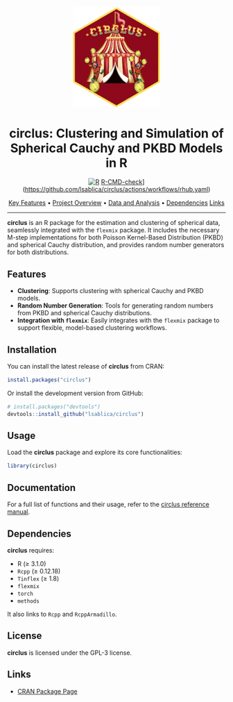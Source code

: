 <div align="center">
  <img src="logo.png" alt="Circlus Logo" width="200"/>

  # circlus: Clustering and Simulation of Spherical Cauchy and PKBD Models in R

  [![R](https://img.shields.io/badge/R-%23E67E22.svg?&logo=R&logoColor=white)](https://www.r-project.org/)
  [R-CMD-check](https://github.com/lsablica/circlus/actions/workflows/rhub.yaml/badge.svg)](https://github.com/lsablica/circlus/actions/workflows/rhub.yaml)


  [Key Features](#features) •
  [Project Overview](#installation) •
  [Data and Analysis](#usage) •
  [Dependencies](#dependencies)
  [Links](#links)
</div>

---


**circlus** is an R package for the estimation and clustering of spherical data, seamlessly integrated with the `flexmix` package. It includes the necessary M-step implementations for both Poisson Kernel-Based Distribution (PKBD) and spherical Cauchy distribution, and provides random number generators for both distributions.

## Features
- **Clustering**: Supports clustering with spherical Cauchy and PKBD models.
- **Random Number Generation**: Tools for generating random numbers from PKBD and spherical Cauchy distributions.
- **Integration with `flexmix`**: Easily integrates with the `flexmix` package to support flexible, model-based clustering workflows.

## Installation

You can install the latest release of **circlus** from CRAN:

```r
install.packages("circlus")
```

Or install the development version from GitHub:

```r
# install.packages("devtools")
devtools::install_github("lsablica/circlus")
```

## Usage

Load the **circlus** package and explore its core functionalities:

```r
library(circlus)
```

## Documentation

For a full list of functions and their usage, refer to the [circlus reference manual](https://CRAN.R-project.org/package=circlus).

## Dependencies

**circlus** requires:
- R (≥ 3.1.0)
- `Rcpp` (≥ 0.12.18)
- `Tinflex` (≥ 1.8)
- `flexmix`
- `torch`
- `methods`
  
It also links to `Rcpp` and `RcppArmadillo`.

## License

**circlus** is licensed under the GPL-3 license.

## Links

- [CRAN Package Page](https://CRAN.R-project.org/package=circlus)

